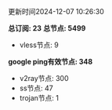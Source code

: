 更新时间2024-12-07 10:26:30

**总订阅: 23**
**总节点: 5499**
- vless节点: 9

**google ping有效节点: 348**
- v2ray节点: 300
- ss节点: 47
- trojan节点: 1
